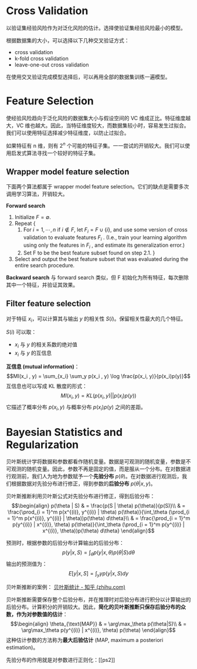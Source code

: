 # Cross Validation
以验证集经验风险作为对泛化风险的估计。选择使验证集经验风险最小的模型。

根据数据集的大小，可以选择以下几种交叉验证方式：
- cross validation
- k-fold cross validation
- leave-one-out cross validation

在使用交叉验证完成模型选择后，可以再用全部的数据集训练一遍模型。

# Feature Selection
使经验风险趋向于泛化风险的数据集大小与假设空间的 VC 维成正比。特征维度越大，VC 维也越大。因此，当特征维度较大，而数据集较小时，容易发生过拟合。我们可以使用特征选择减少特征维度，以防止过拟合。

如果特征有 n 维，则有 $2^n$ 个可能的特征子集。一一尝试的开销较大。我们可以使用启发式算法寻找一个较好的特征子集。

## Wrapper model feature selection
下面两个算法都属于 wrapper model feature selection。它们的缺点是需要多次调用学习算法，开销较大。

**Forward search**
1. Initialize $F = \emptyset$. 
2. Repeat { 
	1. For $i = 1, \cdots, n$ if $i \not\in F$, let $F_i = F \cup \{i\}$, and use some version of cross validation to evaluate features $F_i$ . (I.e., train your learning algorithm using only the features in $F_i$ , and estimate its generalization error.) 
	2. Set F to be the best feature subset found on step 2.1. 
	} 
3. Select and output the best feature subset that was evaluated during the entire search procedure.

**Backward search**
与 forward search 类似，但 F 初始化为所有特征，每次删除其中一个特征，并验证其效果。

## Filter feature selection
对于特征 $x_i$，可以计算其与输出 $y$ 的相关性 $S(i)$。保留相关性最大的几个特征。

$S(i)$ 可以取：
- $x_i$ 与 $y$ 的相关系数的绝对值
- $x_i$ 与 $y$ 的互信息

**互信息 (mutual information)**：
$$MI(x_i , y) = \sum_{x_i} \sum_y p(x_i , y) \log \frac{p(x_i, y)}{p(x_i)p(y)}$$
互信息也可以写成 KL 散度的形式：
$$MI(x_i, y) = KL(p(x_i, y)||p(x_i)p(y))$$
它描述了概率分布 $p(x_i, y)$ 与概率分布 $p(x_i)p(y)$ 之间的差距。

# Bayesian Statistics and Regularization
贝叶斯统计学将数据和参数都看作随机变量。数据是可观测的随机变量，参数是不可观测的随机变量。因此，参数不再是固定的值，而是服从一个分布。在对数据进行观测前，我们人为地为参数赋予一个**先验分布** $p(\theta)$。在对数据进行观测后，我们根据数据对先验分布进行修正，得到参数的**后验分布** $p(\theta|x, y)$。

贝叶斯推断利用贝叶斯公式对先验分布进行修正，得到后验分布：
$$\begin{align}
p(\theta | S) & = \frac{p(S | \theta) p(\theta)}{p(S)}\\ 
& = \frac{\prod_{i = 1}^m p(x^{(i)}, y^{(i)} | \theta) p(\theta)}{\int_\theta (\prod_{i = 1}^m p(x^{(i)}, y^{(i)} | \theta))p(\theta) d\theta}\\
& = \frac{\prod_{i = 1}^m p(y^{(i)} | x^{(i)}, \theta) p(\theta)}{\int_\theta (\prod_{i = 1}^m p(y^{(i)} | x^{(i)}, \theta))p(\theta) d\theta}
\end{align}$$

预测时，根据参数的后验分布计算输出的后验分布：
$$p(y | x, S) = \int_\theta p(y | x, \theta) p(\theta | S) d\theta$$
输出的预测值为：
$$E[y | x, S] = \int_y y p(y | x, S) dy$$

贝叶斯推断的案例：
[贝叶斯统计 - 知乎 (zhihu.com)](https://zhuanlan.zhihu.com/p/38553838)

贝叶斯推断需要保存整个后验分布，并在推理时对后验分布进行积分以计算输出的后验分布。计算积分的开销较大。因此，**简化的贝叶斯推断只保存后验分布的众数，作为对参数值的估计**：
$$\begin{align}
\theta_{\text{MAP}} & = \arg\max_\theta p(\theta|S)\\
& = \arg\max_\theta p(y^{(i)} | x^{(i)}, \theta) p(\theta)
\end{align}$$
这种估计参数的方法称为**最大后验估计** (MAP, maximum a posteriori estimation)。

先验分布的作用就是对参数进行正则化：[[ps2]]
